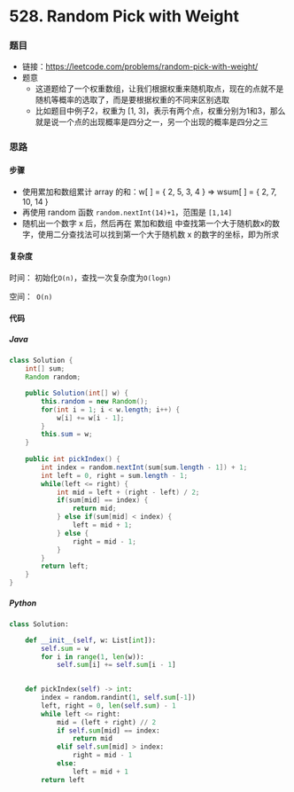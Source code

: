 # 528. Random Pick with Weight

### 题目

- 链接：https://leetcode.com/problems/random-pick-with-weight/
- 题意
  - 这道题给了一个权重数组，让我们根据权重来随机取点，现在的点就不是随机等概率的选取了，而是要根据权重的不同来区别选取
  - 比如题目中例子2，权重为 [1, 3]，表示有两个点，权重分别为1和3，那么就是说一个点的出现概率是四分之一，另一个出现的概率是四分之三



### 思路

#### 步骤

- 使用累加和数组累计 array 的和：w[ ] = { 2, 5, 3, 4 } => wsum[ ] = { 2, 7, 10, 14 }
- 再使用 random 函数 ```random.nextInt(14)+1```，范围是 ```[1,14]```
- 随机出一个数字 x 后，然后再在 累加和数组 中查找第一个大于随机数x的数字，使用二分查找法可以找到第一个大于随机数 x 的数字的坐标，即为所求



#### 复杂度

时间： 初始化`O(n)`，查找一次复杂度为```O(logn)```

空间：` O(n)`



#### 代码

##### Java

```java
class Solution {
    int[] sum;
    Random random;

    public Solution(int[] w) {
        this.random = new Random();
        for(int i = 1; i < w.length; i++) {
            w[i] += w[i - 1];
        }
        this.sum = w;
    }
    
    public int pickIndex() {
        int index = random.nextInt(sum[sum.length - 1]) + 1;
        int left = 0, right = sum.length - 1;
        while(left <= right) {
            int mid = left + (right - left) / 2;
            if(sum[mid] == index) {
                return mid;
            } else if(sum[mid] < index) {
                left = mid + 1;
            } else {
                right = mid - 1;
            }
        }
        return left;
    }
}
```



##### Python

```python
class Solution:

    def __init__(self, w: List[int]):
        self.sum = w
        for i in range(1, len(w)):
            self.sum[i] += self.sum[i - 1]
        

    def pickIndex(self) -> int:
        index = random.randint(1, self.sum[-1])
        left, right = 0, len(self.sum) - 1
        while left <= right:
            mid = (left + right) // 2
            if self.sum[mid] == index:
                return mid
            elif self.sum[mid] > index:
                right = mid - 1
            else:
                left = mid + 1
        return left
```

